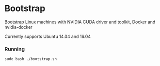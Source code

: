 # Bootstrap

Bootstrap Linux machines with NVIDIA CUDA driver and toolkit, Docker and nvidia-docker

Currently supports Ubuntu 14.04 and 16.04

### Running
`sudo bash ./bootstrap.sh`
